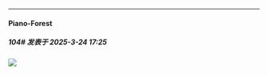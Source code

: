 ﻿
*****

####  Piano-Forest  
##### 104#       发表于 2025-3-24 17:25

<img src="https://p.sda1.dev/22/3801ce9f10c1e8d4402b6eb41066ddb2/001iVUoXgy1hzrqkwliilj612z1kw4df02.jpg" referrerpolicy="no-referrer">

